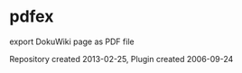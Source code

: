 pdfex
=====

export DokuWiki page as PDF file

Repository created 2013-02-25, Plugin created 2006-09-24
